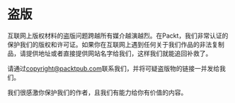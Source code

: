 # 盗版

互联网上版权材料的盗版问题跨越所有媒介越演越烈。在Packt，我们非常认证的保护我们的版权和许可证。如果你在互联网上遇到任何关于我们作品的非法复制品，请提供地址或者直接提供网站名字给我们，这样我们就能追回补救了。

请通过<copyright@packtpub.com>联系我们，并将可疑盗版物的链接一并发给我们。

我们很感激你保护我们的作者，且我们有能力给你有价值的内容。


